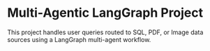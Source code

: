 # Multi-Agentic LangGraph Project

This project handles user queries routed to SQL, PDF, or Image data sources using a LangGraph multi-agent workflow.
